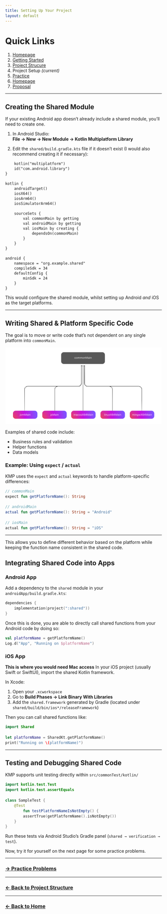 ```yaml
---
title: Setting Up Your Project
layout: default
---
```


# Quick Links
1. [Homepage](./tutorial/tutorial.md)
2. [Getting Started](./gettingStarted.md)
3. [Project Strucure](./projectStructure.md)
4. Project Setup *(current)*
5. [Practice](./practice.md)
6. [Homepage](../index.md)
7. [Proposal](../proposal.md)

---

## Creating the Shared Module

If your existing Android app doesn’t already include a shared module, you’ll need to create one.

1. In Android Studio:  
   **File → New → New Module → Kotlin Multiplatform Library**

2. Edit the `shared/build.gradle.kts` file if it doesn’t exist (I would also recommend creating it if necessary):

```plugins {
    kotlin("multiplatform")
    id("com.android.library")
}

kotlin {
    androidTarget()
    iosX64()
    iosArm64()
    iosSimulatorArm64()

    sourceSets {
        val commonMain by getting
        val androidMain by getting
        val iosMain by creating {
            dependsOn(commonMain)
        }
    }
}

android {
    namespace = "org.example.shared"
    compileSdk = 34
    defaultConfig {
        minSdk = 24
    }
}

```

This would configure the shared module, whilst setting up Android *and* iOS as the target platforms.

---

## Writing Shared & Platform Specific Code

The goal is to move or write code that’s not dependent on any single platform into `commonMain`.

![SharedCodePlatforms](../screenshots/SharedCodePlatforms.png)

Examples of shared code include:
- Business rules and validation
- Helper functions
- Data models

### Example: Using `expect` / `actual`

KMP uses the `expect` and `actual` keywords to handle platform-specific differences:

```kotlin
// commonMain
expect fun getPlatformName(): String

// androidMain
actual fun getPlatformName(): String = "Android"

// iosMain
actual fun getPlatformName(): String = "iOS"
```

---

This allows you to define different behavior based on the platform while keeping the function name consistent in the shared code.

## Integrating Shared Code into Apps

### Android App

Add a dependency to the `shared` module in your `androidApp/build.gradle.kts`:

```kotlin
dependencies {
    implementation(project(":shared"))
}
```

Once this is done, you are able to directly call shared functions from your Android code by doing so:

```kotlin
val platformName = getPlatformName()
Log.d("App", "Running on $platformName")
```

### iOS App
**This is where you would need Mac access**
In your iOS project (usually Swift or SwiftUI), import the shared Kotlin framework.

In Xcode:
1. Open your `.xcworkspace`
2. Go to **Build Phases → Link Binary With Libraries**
3. Add the `shared.framework` generated by Gradle (located under `shared/build/bin/ios*/releaseFramework`)

Then you can call shared functions like:

```swift
import Shared

let platformName = SharedKt.getPlatformName()
print("Running on \(platformName)")
```

---

## Testing and Debugging Shared Code

KMP supports unit testing directly within `src/commonTest/kotlin/`

```kotlin
import kotlin.test.Test
import kotlin.test.assertEquals

class SampleTest {
    @Test
        fun testPlatformNameIsNotEmpty() {
        assertTrue(getPlatformName().isNotEmpty())
    }
}
```

Run these tests via Android Studio’s Gradle panel (`shared → verification → test`).

Now, try it for yourself on the next page for some practice problems.

---

### [-> Practice Problems](./practice.md)

---

### [<- Back to Project Structure](./projectStructure.md)
---

### [<- Back to Home](../index.md)

